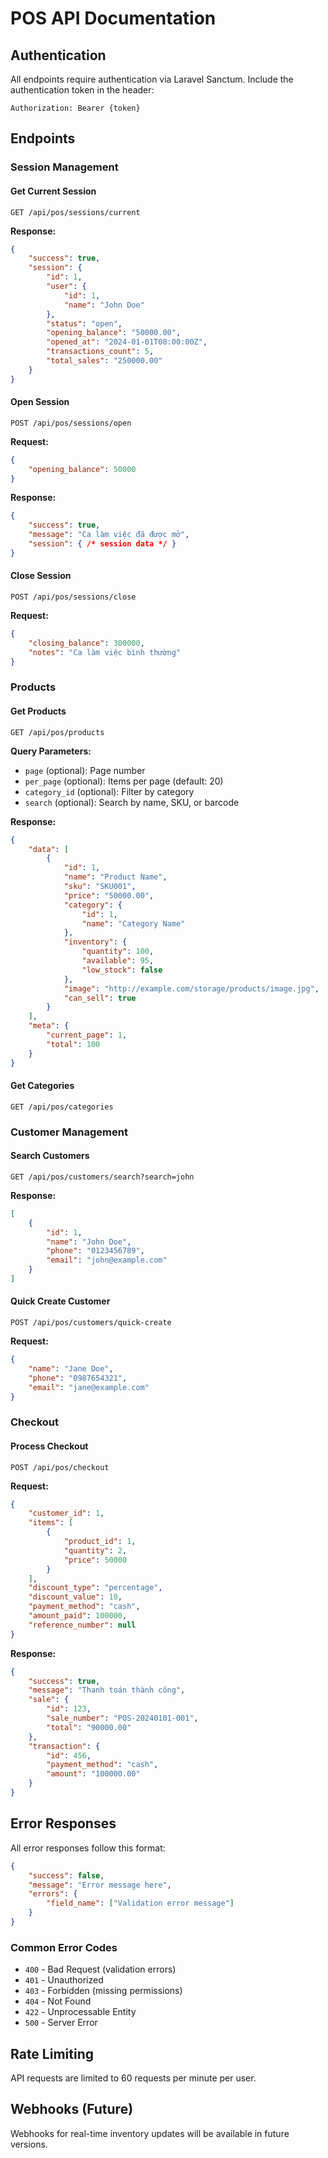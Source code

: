 # POS API Documentation

## Authentication
All endpoints require authentication via Laravel Sanctum.
Include the authentication token in the header:
```
Authorization: Bearer {token}
```

## Endpoints

### Session Management

#### Get Current Session
```
GET /api/pos/sessions/current
```
**Response:**
```json
{
    "success": true,
    "session": {
        "id": 1,
        "user": {
            "id": 1,
            "name": "John Doe"
        },
        "status": "open",
        "opening_balance": "50000.00",
        "opened_at": "2024-01-01T08:00:00Z",
        "transactions_count": 5,
        "total_sales": "250000.00"
    }
}
```

#### Open Session
```
POST /api/pos/sessions/open
```
**Request:**
```json
{
    "opening_balance": 50000
}
```
**Response:**
```json
{
    "success": true,
    "message": "Ca làm việc đã được mở",
    "session": { /* session data */ }
}
```

#### Close Session
```
POST /api/pos/sessions/close
```
**Request:**
```json
{
    "closing_balance": 300000,
    "notes": "Ca làm việc bình thường"
}
```

### Products

#### Get Products
```
GET /api/pos/products
```
**Query Parameters:**
- `page` (optional): Page number
- `per_page` (optional): Items per page (default: 20)
- `category_id` (optional): Filter by category
- `search` (optional): Search by name, SKU, or barcode

**Response:**
```json
{
    "data": [
        {
            "id": 1,
            "name": "Product Name",
            "sku": "SKU001",
            "price": "50000.00",
            "category": {
                "id": 1,
                "name": "Category Name"
            },
            "inventory": {
                "quantity": 100,
                "available": 95,
                "low_stock": false
            },
            "image": "http://example.com/storage/products/image.jpg",
            "can_sell": true
        }
    ],
    "meta": {
        "current_page": 1,
        "total": 100
    }
}
```

#### Get Categories
```
GET /api/pos/categories
```

### Customer Management

#### Search Customers
```
GET /api/pos/customers/search?search=john
```
**Response:**
```json
[
    {
        "id": 1,
        "name": "John Doe",
        "phone": "0123456789",
        "email": "john@example.com"
    }
]
```

#### Quick Create Customer
```
POST /api/pos/customers/quick-create
```
**Request:**
```json
{
    "name": "Jane Doe",
    "phone": "0987654321",
    "email": "jane@example.com"
}
```

### Checkout

#### Process Checkout
```
POST /api/pos/checkout
```
**Request:**
```json
{
    "customer_id": 1,
    "items": [
        {
            "product_id": 1,
            "quantity": 2,
            "price": 50000
        }
    ],
    "discount_type": "percentage",
    "discount_value": 10,
    "payment_method": "cash",
    "amount_paid": 100000,
    "reference_number": null
}
```
**Response:**
```json
{
    "success": true,
    "message": "Thanh toán thành công",
    "sale": {
        "id": 123,
        "sale_number": "POS-20240101-001",
        "total": "90000.00"
    },
    "transaction": {
        "id": 456,
        "payment_method": "cash",
        "amount": "100000.00"
    }
}
```

## Error Responses

All error responses follow this format:
```json
{
    "success": false,
    "message": "Error message here",
    "errors": {
        "field_name": ["Validation error message"]
    }
}
```

### Common Error Codes
- `400` - Bad Request (validation errors)
- `401` - Unauthorized
- `403` - Forbidden (missing permissions)
- `404` - Not Found
- `422` - Unprocessable Entity
- `500` - Server Error

## Rate Limiting
API requests are limited to 60 requests per minute per user.

## Webhooks (Future)
Webhooks for real-time inventory updates will be available in future versions.
